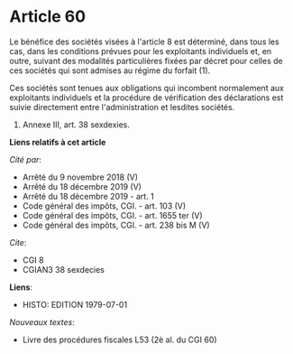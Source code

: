 # Article 60

Le bénéfice des sociétés visées à l'article 8 est déterminé, dans tous les cas, dans les conditions prévues pour les
exploitants individuels et, en outre, suivant des modalités particulières fixées par décret pour celles de ces sociétés qui
sont admises au régime du forfait (1).

Ces sociétés sont tenues aux obligations qui incombent normalement aux exploitants individuels et la procédure de
vérification des déclarations est suivie directement entre l'administration et lesdites sociétés.

1)  Annexe III, art. 38 sexdexies.

**Liens relatifs à cet article**

_Cité par_:

  - Arrêté du 9 novembre 2018 (V)
  - Arrêté du 18 décembre 2019 (V)
  - Arrêté du 18 décembre 2019 - art. 1
  - Code général des impôts, CGI. - art. 103 (V)
  - Code général des impôts, CGI. - art. 1655 ter (V)
  - Code général des impôts, CGI. - art. 238 bis M (V)

_Cite_:

  - CGI 8
  - CGIAN3 38 sexdecies

**Liens**:

  - HISTO: EDITION 1979-07-01

_Nouveaux textes_:

  - Livre des procédures fiscales L53 (2è al. du CGI 60)
